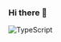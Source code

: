 ### Hi there 👋

<p>
  <img alt="TypeScript" src="https://img.shields.io/badge/-TypeScript-007ACC?style=flat-square&logo=typescript&logoColor=white" />
</p>

<!--
**LeonardoBSantos/LeonardoBSantos** is a ✨ _special_ ✨ repository because its `README.md` (this file) appears on your GitHub profile.

Here are some ideas to get you started:

- 🔭 I’m currently working on ...
- 🌱 I’m currently learning ...
- 👯 I’m looking to collaborate on ...
- 🤔 I’m looking for help with ...
- 💬 Ask me about ...
- 📫 How to reach me: ...
- 😄 Pronouns: ...
- ⚡ Fun fact: ...
-->
